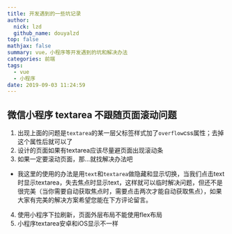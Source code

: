 ```yaml
---
title: 开发遇到的一些坑记录
author:
  nick: lzd
  github_name: douyalzd
top: false
mathjax: false
summary: vue，小程序等开发遇到的坑和解决办法
categories: 前端
tags:
  - vue
  - 小程序
date: 2019-09-03 11:24:59
---
```


## 微信小程序 textarea 不跟随页面滚动问题

1. 出现上面的问题是`textarea`的某一层父标签样式加了`overflow`css属性；去掉这个属性后就可以了
2. 设计的页面如果有textarea应该尽量避页面出现滚动条
3. 如果一定要滚动页面，那...就找解决办法吧
  * 我这里的使用的办法是用`text`和`textarea`做隐藏和显示切换，当我们点击text时显示textarea，失去焦点时显示text，这样就可以临时解决问题，但还不是很完美（当你需要自动获取焦点时，需要点击两次才能自动获取焦点），如果大家有完美的解决方案希望您能在下方评论留言。

4. 使用小程序下拉刷新，页面外层布局不能使用flex布局
5. 小程序textarea安卓和iOS显示不一样